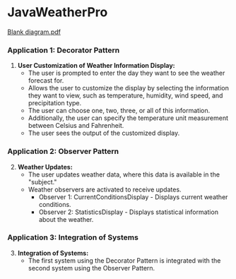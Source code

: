 # JavaWeatherPro
[Blank diagram.pdf](https://github.com/marahsaadeh/JavaWeatherPro/files/13465340/Blank.diagram.pdf)
### Application 1: Decorator Pattern
1. **User Customization of Weather Information Display:**
   - The user is prompted to enter the day they want to see the weather forecast for.
   - Allows the user to customize the display by selecting the information they want to view, such as temperature, humidity, wind speed, and precipitation type.
   - The user can choose one, two, three, or all of this information.
   - Additionally, the user can specify the temperature unit measurement between Celsius and Fahrenheit.
   - The user sees the output of the customized display.

### Application 2: Observer Pattern
2. **Weather Updates:**
   - The user updates weather data, where this data is available in the "subject."
   - Weather observers are activated to receive updates.
     - Observer 1: CurrentConditionsDisplay - Displays current weather conditions.
     - Observer 2: StatisticsDisplay - Displays statistical information about the weather.

### Application 3: Integration of Systems
3. **Integration of Systems:**
   - The first system using the Decorator Pattern is integrated with the second system using the Observer Pattern.
